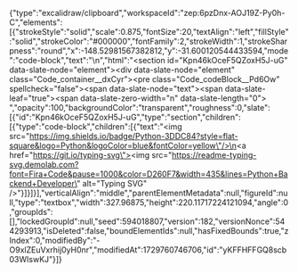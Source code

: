 {"type":"excalidraw/clipboard","workspaceId":"zep:6pzDnx-AOJ19Z-Py0h-C","elements":[{"strokeStyle":"solid","scale":0.875,"fontSize":20,"textAlign":"left","fillStyle":"solid","strokeColor":"#000000","fontFamily":2,"strokeWidth":1,"strokeSharpness":"round","x":-148.52981567382812,"y":-31.600120544433594,"mode":"code-block","text":"﻿\n","html":"<section id=\"Kpn46kOceF5QZoxH5J-uG\" data-slate-node=\"element\"><div data-slate-node=\"element\" class=\"Code_container__dxCyr\"><pre class=\"Code_codeBlock__Pd6Ow\" spellcheck=\"false\"><span data-slate-node=\"text\"><span data-slate-leaf=\"true\"><span data-slate-zero-width=\"n\" data-slate-length=\"0\">﻿<br></span></span></span></pre></div></section>","opacity":100,"backgroundColor":"transparent","roughness":0,"slate":[{"id":"Kpn46kOceF5QZoxH5J-uG","type":"section","children":[{"type":"code-block","children":[{"text":"<img src=\"https://img.shields.io/badge/Python-3DDC84?style=flat-square&logo=Python&logoColor=blue&fontColor=yellow\"/>\n<a href=\"https://git.io/typing-svg\"><img src=\"https://readme-typing-svg.demolab.com?font=Fira+Code&pause=1000&color=D260F7&width=435&lines=Python+Backend+Developer\" alt=\"Typing SVG\" /></a>"}]}]}],"verticalAlign":"middle","parentElementMetadata":null,"figureId":null,"type":"textbox","width":327.96875,"height":220.11717224121094,"angle":0,"groupIds":[],"lockedGroupId":null,"seed":594018807,"version":182,"versionNonce":544293913,"isDeleted":false,"boundElementIds":null,"hasFixedBounds":true,"zIndex":0,"modifiedBy":"-O9xlZEuVxrhij0yH0nr","modifiedAt":1729760746706,"id":"yKFFHFFGQ8scb03WIswKJ"}]}
